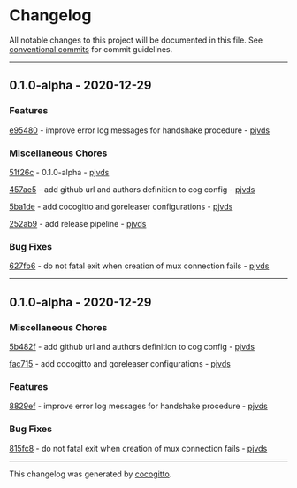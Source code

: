 # Changelog
All notable changes to this project will be documented in this file. See [conventional commits](https://www.conventionalcommits.org/) for commit guidelines.

- - -
## 0.1.0-alpha - 2020-12-29


### Features

[e95480](https://github.com/pjvds/tunl/commit/e95480af8bebbae2b40979d2fd8d93772e299d7f) - improve error log messages for handshake procedure - [pjvds](https://github.com/pjvds)


### Miscellaneous Chores

[51f26c](https://github.com/pjvds/tunl/commit/51f26ca58e7f52ceb1fafdc9be960e5a345e0098) - 0.1.0-alpha - [pjvds](https://github.com/pjvds)

[457ae5](https://github.com/pjvds/tunl/commit/457ae5374d2ab471f3e0839741d99c13cf07eafa) - add github url and authors definition to cog config - [pjvds](https://github.com/pjvds)

[5ba1de](https://github.com/pjvds/tunl/commit/5ba1de5f95503737e580f523f4b4c0e049a3b7ff) - add cocogitto and goreleaser configurations - [pjvds](https://github.com/pjvds)

[252ab9](https://github.com/pjvds/tunl/commit/252ab9d8cc4e5528bfd87dfdca01c2285c8ecc64) - add release pipeline - [pjvds](https://github.com/pjvds)


### Bug Fixes

[627fb6](https://github.com/pjvds/tunl/commit/627fb6ae3d83e1147812dc8405f9264deeb32ab7) - do not fatal exit when creation of mux connection fails - [pjvds](https://github.com/pjvds)


- - -
## 0.1.0-alpha - 2020-12-29


### Miscellaneous Chores

[5b482f](https://github.com/pjvds/tunl/commit/5b482f7dc4baaa950edb823967c5de550532ee8a) - add github url and authors definition to cog config - [pjvds](https://github.com/pjvds)

[fac715](https://github.com/pjvds/tunl/commit/fac7158bd38f90839c9b1dd3478789cdebefae86) - add cocogitto and goreleaser configurations - [pjvds](https://github.com/pjvds)


### Features

[8829ef](https://github.com/pjvds/tunl/commit/8829ef5e5d3e74d2982e49db1fdc5b1375af3d86) - improve error log messages for handshake procedure - [pjvds](https://github.com/pjvds)


### Bug Fixes

[815fc8](https://github.com/pjvds/tunl/commit/815fc83e9a2eeb775d4db786d9457fbc48b7d148) - do not fatal exit when creation of mux connection fails - [pjvds](https://github.com/pjvds)


- - -

This changelog was generated by [cocogitto](https://github.com/oknozor/cocogitto).